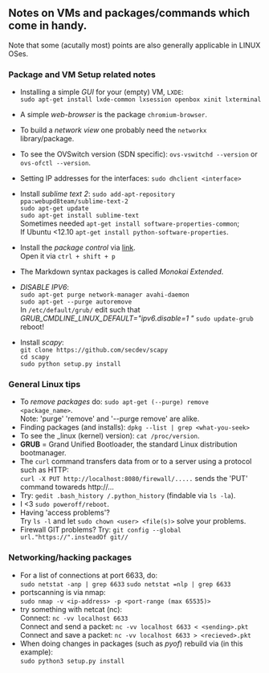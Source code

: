 ## Notes on VMs and packages/commands which come in handy.
Note that some (acutally most) points are also generally applicable in LINUX OSes.

### Package and VM Setup related notes
* Installing a simple _GUI_ for your (empty) VM, `LXDE`:  
  `sudo apt-get install lxde-common lxsession openbox xinit lxterminal`
* A simple _web-browser_ is the package `chromium-browser`.
* To build a _network view_ one probably need the `networkx` library/package.
* To see the OVSwitch version (SDN specific): `ovs-vswitchd --version` or `ovs-ofctl --version`.

* Setting IP addresses for the interfaces: `sudo dhclient <interface>`

* Install _sublime text 2_:
  `sudo add-apt-repository ppa:webupd8team/sublime-text-2`  
  `sudo apt-get update`  
  `sudo apt-get install sublime-text`  
  Sometimes needed `apt-get install software-properties-common`;  
  If Ubuntu <12.10 `apt-get install python-software-properties`.
* Install the _package control_ via [link](https://packagecontrol.io/installation).  
  Open it via `ctrl + shift + p`
* The Markdown syntax packages is called _Monokai Extended_.

* _DISABLE IPV6_:  
  `sudo apt-get purge network-manager avahi-daemon`  
  `sudo apt-get --purge autoremove`  
  In `/etc/default/grub/` edit such that *GRUB_CMDLINE_LINUX_DEFAULT="ipv6.disable=1 <resttext>"*
  `sudo update-grub`  
  reboot!

* Install _scapy_:  
  `git clone https://github.com/secdev/scapy`  
  `cd scapy`  
  `sudo python setup.py install`



### General Linux tips
* To _remove packages_ do: `sudo apt-get (--purge) remove <package_name>`.  
  Note: 'purge' 'remove' and '--purge remove' are alike.
* Finding packages (and installs): `dpkg --list | grep <what-you-seek>`
* To see the _linux (kernel) version): `cat /proc/version`.
* **GRUB** = Grand Unified Bootloader, the standard Linux distribution bootmanager.
* The `curl` command transfers data from or to a server using a protocol such as HTTP:   
  `curl -X PUT http://localhost:8080/firewall/.....` sends the 'PUT' command towareds http://...
* Try: `gedit .bash_history /.python_history` (findable via `ls -la`).
* I <3 `sudo poweroff/reboot`.
* Having 'access problems'?  
  Try `ls -l` and let `sudo chown <user> <file(s)>` solve your problems.
* Firewall GIT problems? Try: `git config --global url."https://".insteadOf git//`


### Networking/hacking packages
* For a list of connections at port 6633, do:  
  `sudo netstat -anp | grep 6633`
  `sudo netstat =nlp | grep 6633`
* portscanning is via nmap:  
  `sudo nmap -v <ip-address> -p <port-range (max 65535)>`
* try something with netcat (nc):  
  Connect: `nc -vv localhost 6633`  
  Connect and send a packet: `nc -vv localhost 6633 < <sending>.pkt`  
  Connect and save a packet: `nc -vv localhost 6633 > <recieved>.pkt`
* When doing changes in packages (such as _pyof_) rebuild via (in this example):  
  `sudo python3 setup.py install`